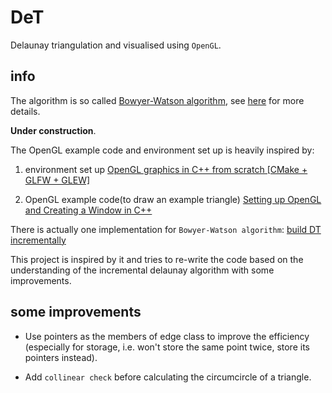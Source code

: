# DeT

Delaunay triangulation and visualised using `OpenGL`.

## info

The algorithm is so called [Bowyer-Watson algorithm](https://en.wikipedia.org/wiki/Bowyer%E2%80%93Watson_algorithm), see [here](http://paulbourke.net/papers/triangulate/) for more details.

**Under construction**.

The OpenGL example code and environment set up is heavily inspired by:

1. environment set up
	[ OpenGL graphics in C++ from scratch [CMake + GLFW + GLEW] ](https://www.youtube.com/watch?v=Nzp77cOMmfg)

2. OpenGL example code(to draw an example triangle)
	[Setting up OpenGL and Creating a Window in C++](https://www.youtube.com/watch?v=OR4fNpBjmq8)

There is actually one implementation for `Bowyer-Watson algorithm`: 
[build DT incrementally](https://github.com/jbegaint/delaunay-cpp)

This project is inspired by it and tries to re-write the code based on the understanding of the incremental delaunay algorithm 
with some improvements.

## some improvements

- Use pointers as the members of edge class to improve the efficiency (especially for storage, i.e. won't store the same point twice, store
its pointers instead).

- Add `collinear check` before calculating the circumcircle of a triangle.

	